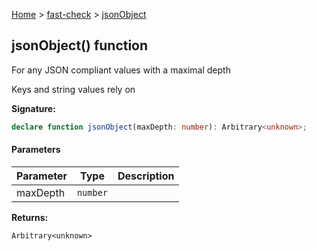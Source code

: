 [Home](/) &gt; [fast-check](../fast-check.md) &gt; [jsonObject](jsonObject_1.md)

## jsonObject() function

For any JSON compliant values with a maximal depth

Keys and string values rely on 

<b>Signature:</b>

```typescript
declare function jsonObject(maxDepth: number): Arbitrary<unknown>;
```

#### Parameters

|  Parameter | Type | Description |
|  --- | --- | --- |
|  maxDepth | <code>number</code> |  |

<b>Returns:</b>

`Arbitrary<unknown>`


